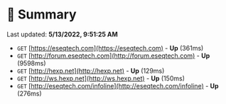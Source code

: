 # 📖 Summary
Last updated: **5/13/2022, 9:51:25 AM**

- `GET` [https://eseqtech.com](https://eseqtech.com) - **Up** (361ms)
- `GET` [http://forum.eseqtech.com](http://forum.eseqtech.com) - **Up** (9598ms)
- `GET` [http://hexp.net](http://hexp.net) - **Up** (129ms)
- `GET` [http://ws.hexp.net](http://ws.hexp.net) - **Up** (150ms)
- `GET` [http://eseqtech.com/infoline](http://eseqtech.com/infoline) - **Up** (276ms)
